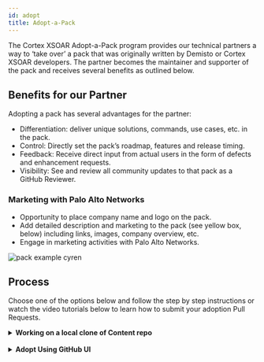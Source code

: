```yaml
---
id: adopt 
title: Adopt-a-Pack 
---
```


The Cortex XSOAR Adopt-a-Pack program provides our technical partners a way to ‘take over’ a pack that was originally written by Demisto or Cortex XSOAR developers. The partner becomes the maintainer and supporter of the pack and receives several benefits as outlined below.

## Benefits for our Partner
Adopting a pack has several advantages for the partner:
- Differentiation: deliver unique solutions, commands, use cases, etc. in the pack.
- Control: Directly set the pack’s roadmap, features and release timing.
- Feedback: Receive direct input from actual users in the form of defects and enhancement requests.
- Visibility: See and review all community updates to that pack as a GitHub Reviewer.

### Marketing with Palo Alto Networks
- Opportunity to place company name and logo on the pack.
- Add detailed description and marketing to the pack (see yellow box, below) including links, images, company overview, etc. 
- Engage in marketing activities with Palo Alto Networks.

![pack example cyren](/doc_imgs/partners/packexample_cyren.png)

## Process
Choose one of the options below and follow the step by step instructions or watch the video tutorials below to learn how to submit your adoption Pull Requests. 

<details><summary><strong>Working on a local clone of Content repo</strong></summary>

<blockquote>These methods assume that you have already [forked the `content` repository](https://xsoar.pan.dev/docs/tutorials/tut-setup-dev#step-2-fork-the-github-repo) and [cloned the fork onto your local machine](https://xsoar.pan.dev/docs/tutorials/tut-setup-dev#step-3-clone-the-github-fork-locally).
Choose either one of the methods below to start or complete adoption.

<br/>
<details><summary><strong>Adopt Using Helper Script</strong></summary>
This script will automatically perform the necessary steps to create an adoption PR.

**Note:** The script was only tested on Unix systems, specifically Mac OS and Ubuntu. It might not work correctly on other systems. 

**Requirements:**
Before using this automation, make sure you have [`git`](https://git-scm.com/downloads) and [`python3`](https://www.python.org/downloads/) installed and in your `PATH`. This script will install [`demisto-sdk`](https://github.com/demisto/demisto-sdk#installation) python package if it does not exist in your environment.

Follow the steps below to adopt using the helper script:

1. Change directory to where the `content` repository is located. This is the location where you [cloned the forked `content` repository](https://xsoar.pan.dev/docs/tutorials/tut-setup-dev#step-3-clone-the-github-fork-locally).

2. Look for the Pack you want to adopt in the `content/Packs/` directory. You will use the folder name as the second argument to the `adopt_pack.bash` script. 
For example, if we wanted to start adopting the `HelloWorld` Pack, we would run the following command:

```bash
PACK=HelloWorld
./Utils/adopt_pack.bash start $PACK
```

3. **After 90 days**, run the script below to complete the adoption:

```bash
PACK=HelloWorld
./Utils/adopt_pack.bash complete $PACK
```

You will be prompted for the following information when running this command:

- Your organization/company's name.
- A link to your organization's support site.
- Email address for your organization's support.
- A link to download your [author image](https://xsoar.pan.dev/docs/packs/packs-format#author_imagepng). If no link is supplied, please add this manually to `content/packs/$PACK/Author_image.png`
</details>

<br/>

<details><summary><strong>Adopt Using Visual Studio Code</strong></summary>
If you are creating the Pull Request from Visual Studio Code, please follow the below steps. For additional guidance, watch the <a href="https://www.youtube.com/watch?v=9GPkhtRw4Oc">Visual Studio video overview</a>.

1. Locate your company's pack folder and open the `README.md` file. Paste the below text into the file:

    ```
    Note: Support for this Pack will be moved to the Partner on MONTH, DAY, YEAR.
    ```
    Make sure you change the `MONTH`, `DAY`, and `YEAR` to the appropriate date that is 90 days from your submission date.

2. Once complete, save these changes and run `demisto-sdk update-release-notes -i <path to pack> -f` to update the release notes. See [documentation](https://github.com/demisto/demisto-sdk/blob/master/demisto_sdk/commands/update_release_notes/README.md). After the command has been completed, it will create the new release note Markdown file in the `ReleaseNotes` folder and update the version number in `pack_metadata.json`. Before continuing, you need to add the following text to the release note: 

```
Start of adoption process.
```

3. Now, it's time to save and commit the changes as a GitHub pull request. Once you publish the changes via Visual Studio, GitHub will prompt you to open a pull request. When prompted, click the green button "Compare & pull request".
    - Double check the pull request to ensure all changes are correct.
    - Change the pull request title to 'Company Name Pack Adoption' and adjust the description to _Updating README file for adoption_.
    - When ready, click the green button “Create pull request" on the bottom of the page.
4. The request will now be reviewed, approved and merged by a Cortex XSOAR engineer!

**After the 90 days**, another pull request must be submitted to complete the adoption process. Please follow the below steps if you are submitting the final pull request via Visual Studio:
1. Update the release note just as you did in the first pull request but change the text to the below:
    ```
    Note: Support for this Pack moved to the partner on MONTH, DAY, YEAR.

    Please contact the partner directly via the support link on the right.
    ```
2. Next, go to the pack_metadata.json file and update the following sections:
    - `currentVersion` - update the version. For this example, we would be updating it to 1.2.12
    - `support` - must say `partner`
    - `author` - must say your company name
    - `url` - must be changed to your company’s support site
    - `email` - must be your company's support email.
3. Once everything is updated, save your changes and run the `demisto-sdk update-release-notes -i <path to pack> -f` as you did in the first pull request.

Next, open your pull request in GitHub as you did the first time and the engineers for Cortex XSOAR will review, approve and merge your newly adopted pack!
</blockquote>
</details>

<br/>

<details><summary><strong>Adopt Using GitHub UI</strong></summary><blockquote>

If you prefer to create the Pull Request directly from GitHub, please follow the below step by step instructions. For additional guidance, watch the <a href="https://www.youtube.com/watch?v=9mInBTuC6AE">GitHub video overview</a>. 

**Requirements:** Make sure you have a GitHub account and you are logged in.

1. Go to the `Packs` folder and find your company’s pack.
2. Find the `README.md` file and then click the ![Pencil_Icon](/doc_imgs/partners/Pencil_Icon.png) on the right side of the screen to edit the file. 
3. In the first line of the file, copy and paste the below text to show that the support is moving over to the partner: 
    
    ```
    Note: Support for this Pack will be moved to the Partner on MONTH, DAY, YEAR.
    ```
    
    
    Make sure you change the `MONTH`, `DAY`, and `YEAR` to the appropriate date that is 90 days from your submission date.

4. Once complete, save these changes and run `demisto-sdk update-release-notes -i <path to pack> -f` to update the release notes. See [documentation](https://github.com/demisto/demisto-sdk/blob/master/demisto_sdk/commands/update_release_notes/README.md). After the command has been completed, it will create the new release note Markdown file in the `ReleaseNotes` folder and update the version number in `pack_metadata.json`. Before continuing, you need to add the following text to the release note: 

        
        Start of adoption process.
        

5. Edit the Pull Request title to '`COMPANY_NAME` Pack Adoption' and adjust the description to 'Updating README file for adoption'.
6. Create a new branch named `partners-COMPANY_NAME-adoption-start`. 
7. Now, click the green “Commit Changes” button. This will take you to your Pull Request. Scroll down and click the green “Create Pull Request” at the bottom of the screen. 
  
**Note:** If you are not ready to officially submit the pull request for review, you can create a draft pull request instead. To the right of the “Create pull request” button there is a small button with an arrow, click that and choose the Draft option. This will still create the Pull Request but the XSOAR eng team will not review it until it is taken out of draft.
    
Your Pull Request is not ready yet, continue following the instructions below. 
    
8. At the top of your Pull Request, you will see your branch name that you created earlier. Click your branch and it will redirect you back into the main `content` repository. Ensure that the top left corner of the repository has your branch name before continuing. 

![Branch_name](/doc_imgs/partners/Branch_name.png)

9. Now, click into the `Packs` folder and find your company’s folder. Once you are in your company’s folder, click the `pack_metadata.json` file. 

    - Click the pencil to edit this file just as you did previously. 
    - Next, update the version number in the line titled `currentVersion` - increase the version up one number. For example, if it is “1.2.10” change it to “1.2.11”. 
    - Once the number is updated, go to the bottom of the page, make sure you have selected “Commit directly to the branch you’ve already created“ and then click the green “Commit changes” button. 
    - Now this step is completed, onto the next one! 

6. Go back to your `Packs` folder and click into `ReleaseNotes`. 

    - Since we updated the version, we need to create a new release notes file. Find the file that has your original release notes number before you changed it. For example, if you changed “1_2_10” to “1_2_11” then you need to click into “1_2_10”. 
    - Once you find the correct release note, click the edit pencil icon as you did in the previous steps, and copy the last line in the file to keep the same format. Once you have it copied, click cancel changes and go back to the `ReleaseNotes` folder. 
 ![release_note_step](/doc_imgs/partners/release_note_step.png)

   - Next, on the top right hand corner of the screen, click “Add file” and “Create new file”. Name your file the new version number you created earlier, which for this example would be `1_2_11.md`.
   - Now,  paste the text you copied in the previous step. Delete line 2 of the text and write “Start of adoption process, update to readme file” 
   - Name the subject of this to “update release notes”, make sure it is committing to your branch and then click “Commit new file” 

    **Note:** If your Pull Request is still in draft, please commit the changes and remove from draft. 

7. Done! You have started the adoption process. 

**After 90 days**, you will follow the below steps to complete the adoption process:
1. In order to complete the second adoption step, first you will need to update your README file & open a pull request with this text: 
    
    ```
    Note: Support for this Pack moved to the partner on MONTH, DAY, YEAR.
    
    Please contact the partner directly via the support link on the right.
    ```
    
    
2. Next, go to the `pack_metadata.json` file and update the following sections:
    - `currentVersion` - update the version. For this example, we would be updating it to “1.2.12” 
    - `support` - must say “partner” 
    - `Author` - must say your company name
    - `url` - must be changed to your company’s support site
    - `Email` - must be your company's support email 
    - Also, update your Author image using the <a href="https://xsoar.pan.dev/docs/packs/packs-format#author_imagepng">instructions on our site</a>.
3. Lastly, update the release notes as you did in step 6. 

Once the Cortex XSOAR engineering team merges your Pull Request, you will have successfully adopted your pack!

</blockquote>
</details>